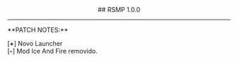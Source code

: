 <center>## RSMP 1.0.0</center>
<hr>
**PATCH NOTES:**<br> 

[**+**] Novo Launcher<br> 
[**-**] Mod Ice And Fire removido.
